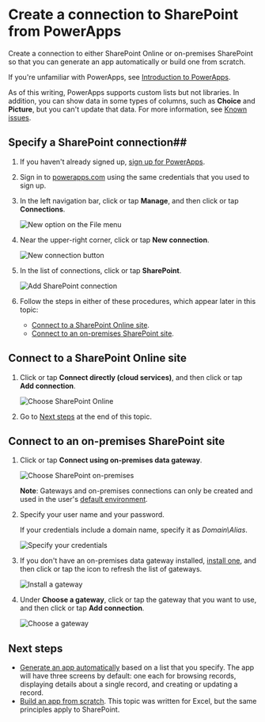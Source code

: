<properties
   pageTitle="Create a connection to SharePoint from PowerApps | Microsoft PowerApps"
   description="In powerapps.com, create a connection to SharePoint, for use in generating an app automatically or building one from scratch."
   services=""
   suite="powerapps"
   documentationCenter="na"
   authors="skjerland"
   manager="anneta"
   editor=""
   tags=""/>

<tags
   ms.service="powerapps"
   ms.devlang="na"
   ms.topic="article"
   ms.tgt_pltfrm="na"
   ms.workload="na"
   ms.date="09/03/2016"
   ms.author="sharik"/>

# Create a connection to SharePoint from PowerApps #
Create a connection to either SharePoint Online or on-premises SharePoint so that you can generate an app automatically or build one from scratch.

If you're unfamiliar with PowerApps, see [Introduction to PowerApps](getting-started.md).

As of this writing, PowerApps supports custom lists but not libraries. In addition, you can show data in some types of columns, such as **Choice** and **Picture**, but you can't update that data. For more information, see [Known issues](connection-sharepoint-online.md#known-issues).

## Specify a SharePoint connection##
1. If you haven't already signed up, [sign up for PowerApps](signup-for-powerapps.md).

1. Sign in to [powerapps.com](https://web.powerapps.com) using the same credentials that you used to sign up.

1. In the left navigation bar, click or tap **Manage**, and then click or tap **Connections**.

	![New option on the File menu](./media/connect-to-sharepoint/manage-connections.png)

1. Near the upper-right corner, click or tap **New connection**.

	![New connection button](./media/connect-to-sharepoint/new-connection.png)

1. In the list of connections, click or tap **SharePoint**.

	![Add SharePoint connection](./media/connect-to-sharepoint/add-sp-portal.png)

1. Follow the steps in either of these procedures, which appear later in this topic:

	- [Connect to a SharePoint Online site](connect-to-sharepoint.md#connect-to-a-sharepoint-online-site).
	- [Connect to an on-premises SharePoint site](connect-to-sharepoint.md#connect-to-an-on-premises-sharepoint-site).

## Connect to a SharePoint Online site ##
1. Click or tap **Connect directly (cloud services)**, and then click or tap **Add connection**.

	![Choose SharePoint Online](./media/connect-to-sharepoint/choose-online.png)

1. Go to [Next steps](connect-to-sharepoint.md#next-steps) at the end of  this topic.

## Connect to an on-premises SharePoint site ##
1. Click or tap **Connect using on-premises data gateway**.

	![Choose SharePoint on-premises](./media/connect-to-sharepoint/choose-onprem.png)

	**Note**: Gateways and on-premises connections can only be created and used in the user's [default environment](working-with-environments.md).

1. Specify your user name and your password.

	If your credentials include a domain name, specify it as *Domain\Alias*.

	![Specify your credentials](./media/connect-to-sharepoint/specify-credentials.png)

1. If you don't have an on-premises data gateway installed, [install one](gateway-reference.md), and then click or tap the icon to refresh the list of gateways.

	![Install a gateway](./media/connect-to-sharepoint/install-gateway.png)

1. Under **Choose a gateway**, click or tap the gateway that you want to use, and then click or tap **Add connection**.

	![Choose a gateway](./media/connect-to-sharepoint/choose-gateway.png)

## Next steps ##
- [Generate an app automatically](app-from-sharepoint.md) based on a list that you specify. The app will have three screens by default: one each for browsing records, displaying details about a single record, and creating or updating a record.
- [Build an app from scratch](get-started-create-from-blank.md). This topic was written for Excel, but the same principles apply to SharePoint.

